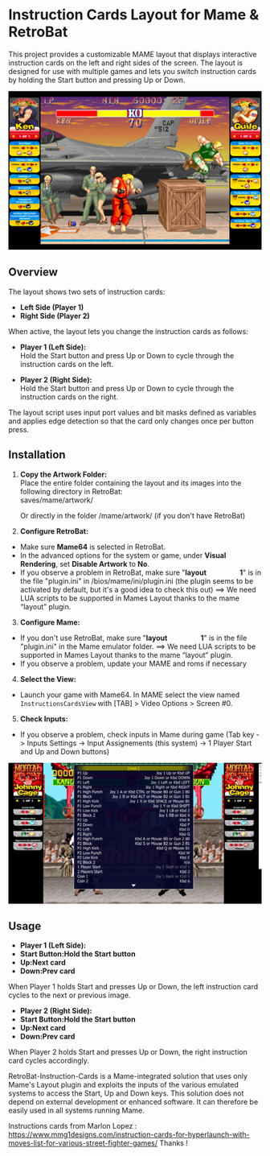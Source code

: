# Instruction Cards Layout for Mame & RetroBat

This project provides a customizable MAME layout that displays interactive instruction cards on the left and right sides of the screen. The layout is designed for use with multiple games and lets you switch instruction cards by holding the Start button and pressing Up or Down.

<img src="https://github.com/Nelfe80/RetroBat-Instruction-Cards/blob/master/_img/sf2ce.png"/>

## Overview

The layout shows two sets of instruction cards:
- **Left Side (Player 1)**
- **Right Side (Player 2)**

When active, the layout lets you change the instruction cards as follows:

- **Player 1 (Left Side):**  
  Hold the Start button and press Up or Down to cycle through the instruction cards on the left.

- **Player 2 (Right Side):**  
  Hold the Start button and press Up or Down to cycle through the instruction cards on the right.

The layout script uses input port values and bit masks defined as variables and applies edge detection so that the card only changes once per button press.

## Installation

1. **Copy the Artwork Folder:**  
   Place the entire folder containing the layout and its images into the following directory in RetroBat:  
saves/mame/artwork/

   Or directly in the folder /mame/artwork/ (if you don't have RetroBat)

2. **Configure RetroBat:**  
- Make sure **Mame64** is selected in RetroBat.
- In the advanced options for the system or game, under **Visual Rendering**, set **Disable Artwork** to **No**.
- If you observe a problem in RetroBat, make sure "**layout&nbsp;&nbsp;&nbsp;&nbsp;&nbsp;&nbsp;&nbsp;&nbsp;&nbsp;&nbsp;&nbsp;&nbsp;&nbsp;&nbsp;&nbsp;&nbsp;&nbsp;&nbsp;&nbsp;&nbsp;1**" is in the file "plugin.ini" in /bios/mame/ini/plugin.ini (the plugin seems to be activated by default, but it's a good idea to check this out) ==> We need LUA scripts to be supported in Mames Layout thanks to the mame “layout” plugin.

3. **Configure Mame:**

- If you don't use RetroBat, make sure "**layout&nbsp;&nbsp;&nbsp;&nbsp;&nbsp;&nbsp;&nbsp;&nbsp;&nbsp;&nbsp;&nbsp;&nbsp;&nbsp;&nbsp;&nbsp;&nbsp;&nbsp;&nbsp;&nbsp;&nbsp;1**" is in the file "plugin.ini" in the Mame emulator folder.
==> We need LUA scripts to be supported in Mames Layout thanks to the mame “layout” plugin.
- If you observe a problem, update your MAME and roms if necessary

4. **Select the View:**  
- Launch your game with Mame64. In MAME select the view named `InstructionsCardsView` with [TAB] > Video Options > Screen #0.

5. **Check Inputs:**  
- If you observe a problem, check inputs in Mame during game (Tab key -> Inputs Settings -> Input Assignements (this system) -> 1 Player Start and Up and Down buttons)

<img src="https://github.com/Nelfe80/RetroBat-Instruction-Cards/blob/master/_img/check.png"/>

## Usage

- **Player 1 (Left Side):**  
- **Start Button:Hold the Start button**
- **Up:Next card**
- **Down:Prev card**

When Player 1 holds Start and presses Up or Down, the left instruction card cycles to the next or previous image.

- **Player 2 (Right Side):**  
- **Start Button:Hold the Start button**
- **Up:Next card**
- **Down:Prev card**

When Player 2 holds Start and presses Up or Down, the right instruction card cycles accordingly.

RetroBat-Instruction-Cards is a Mame-integrated solution that uses only Mame's Layout plugin and exploits the inputs of the various emulated systems to access the Start, Up and Down keys. 
This solution does not depend on external development or enhanced software. It can therefore be easily used in all systems running Mame.

Instructions cards from Marlon Lopez :
https://www.mmg1designs.com/instruction-cards-for-hyperlaunch-with-moves-list-for-various-street-fighter-games/
Thanks !

